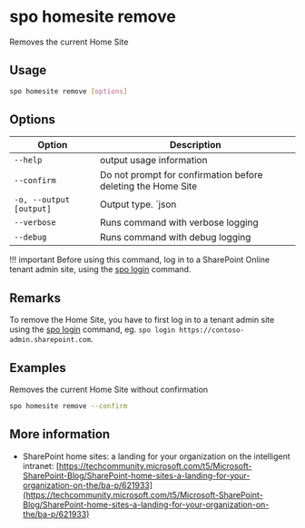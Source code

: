 # spo homesite remove

Removes the current Home Site

## Usage

```sh
spo homesite remove [options]
```

## Options

Option|Description
------|-----------
`--help`|output usage information
`--confirm`|Do not prompt for confirmation before deleting the Home Site
`-o, --output [output]`|Output type. `json|text`. Default `text`
`--verbose`|Runs command with verbose logging
`--debug`|Runs command with debug logging

!!! important
    Before using this command, log in to a SharePoint Online tenant admin site, using the [spo login](../login.md) command.

## Remarks

To remove the Home Site, you have to first log in to a tenant admin site using the [spo login](../login.md) command, eg. `spo login https://contoso-admin.sharepoint.com`.

## Examples

Removes the current Home Site without confirmation

```sh
spo homesite remove --confirm
```

## More information

- SharePoint home sites: a landing for your organization on the intelligent intranet: [https://techcommunity.microsoft.com/t5/Microsoft-SharePoint-Blog/SharePoint-home-sites-a-landing-for-your-organization-on-the/ba-p/621933](https://techcommunity.microsoft.com/t5/Microsoft-SharePoint-Blog/SharePoint-home-sites-a-landing-for-your-organization-on-the/ba-p/621933)
